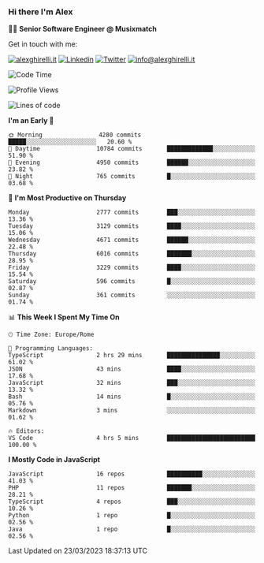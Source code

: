 ### Hi there I'm Alex

👨‍💻 __Senior Software Engineer @ Musixmatch__

Get in touch with me:

[![alexghirelli.it](https://img.shields.io/static/v1?label=alexghirelli.it&message=%20&color=red&logo=&style=flat-square&logoColor=white)](https://www.alexghirelli.it/)
[![Linkedin](https://img.shields.io/static/v1?label=Linkedin&message=%20&color=blue&logo=Linkedin&style=flat-square&logoColor=white)](https://linkedin.com/in/alexghirelli)
[![Twitter](https://img.shields.io/static/v1?label=Twitter&message=%20&color=blue&logo=Twitter&style=flat-square&logoColor=white)](https://twitter.com/alexGhirelli)
[![info@alexghirelli.it](https://img.shields.io/static/v1?label=info@alexghirelli.it&message=%20&color=red&logo=gmail&style=flat-square&logoColor=white)](mailto:info@alexghirelli.it)

<!--START_SECTION:waka-->
![Code Time](http://img.shields.io/badge/Code%20Time-7%2C385%20hrs%2037%20mins-blue)

![Profile Views](http://img.shields.io/badge/Profile%20Views-15-blue)

![Lines of code](https://img.shields.io/badge/From%20Hello%20World%20I%27ve%20Written-31.4%20million%20lines%20of%20code-blue)

**I'm an Early 🐤** 

```text
🌞 Morning                4280 commits        █████░░░░░░░░░░░░░░░░░░░░   20.60 % 
🌆 Daytime                10784 commits       █████████████░░░░░░░░░░░░   51.90 % 
🌃 Evening                4950 commits        ██████░░░░░░░░░░░░░░░░░░░   23.82 % 
🌙 Night                  765 commits         █░░░░░░░░░░░░░░░░░░░░░░░░   03.68 % 
```
📅 **I'm Most Productive on Thursday** 

```text
Monday                   2777 commits        ███░░░░░░░░░░░░░░░░░░░░░░   13.36 % 
Tuesday                  3129 commits        ████░░░░░░░░░░░░░░░░░░░░░   15.06 % 
Wednesday                4671 commits        ██████░░░░░░░░░░░░░░░░░░░   22.48 % 
Thursday                 6016 commits        ███████░░░░░░░░░░░░░░░░░░   28.95 % 
Friday                   3229 commits        ████░░░░░░░░░░░░░░░░░░░░░   15.54 % 
Saturday                 596 commits         █░░░░░░░░░░░░░░░░░░░░░░░░   02.87 % 
Sunday                   361 commits         ░░░░░░░░░░░░░░░░░░░░░░░░░   01.74 % 
```


📊 **This Week I Spent My Time On** 

```text
🕑︎ Time Zone: Europe/Rome

💬 Programming Languages: 
TypeScript               2 hrs 29 mins       ███████████████░░░░░░░░░░   61.02 % 
JSON                     43 mins             ████░░░░░░░░░░░░░░░░░░░░░   17.68 % 
JavaScript               32 mins             ███░░░░░░░░░░░░░░░░░░░░░░   13.32 % 
Bash                     14 mins             █░░░░░░░░░░░░░░░░░░░░░░░░   05.76 % 
Markdown                 3 mins              ░░░░░░░░░░░░░░░░░░░░░░░░░   01.62 % 

🔥 Editors: 
VS Code                  4 hrs 5 mins        █████████████████████████   100.00 % 
```

**I Mostly Code in JavaScript** 

```text
JavaScript               16 repos            ██████████░░░░░░░░░░░░░░░   41.03 % 
PHP                      11 repos            ███████░░░░░░░░░░░░░░░░░░   28.21 % 
TypeScript               4 repos             ███░░░░░░░░░░░░░░░░░░░░░░   10.26 % 
Python                   1 repo              █░░░░░░░░░░░░░░░░░░░░░░░░   02.56 % 
Java                     1 repo              █░░░░░░░░░░░░░░░░░░░░░░░░   02.56 % 
```




 Last Updated on 23/03/2023 18:37:13 UTC
<!--END_SECTION:waka-->

